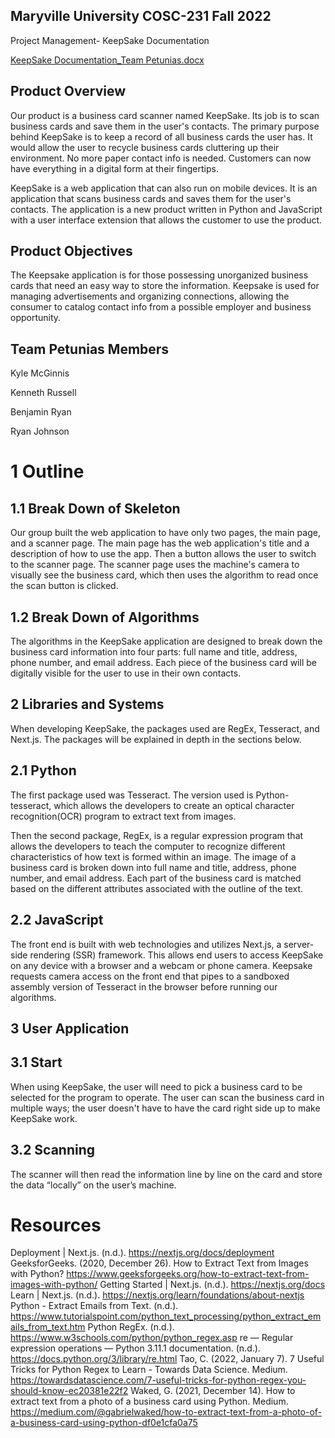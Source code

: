 ## Maryville University COSC-231 Fall 2022
Project Management- KeepSake Documentation 

[KeepSake Documentation_Team Petunias.docx](https://github.com/russell-maryville/COSC-231/files/10180737/KeepSake.Documentation_Team.Petunias.docx)



## Product Overview

Our product is a business card scanner named KeepSake. Its job is to scan business cards and save them in the user's contacts. The primary purpose behind KeepSake is to keep a record of all business cards the user has. It would allow the user to recycle business cards cluttering up their environment. No more paper contact info is needed. Customers can now have everything in a digital form at their fingertips. 

KeepSake is a web application that can also run on mobile devices. It is an application that scans business cards and saves them for the user's contacts. The application is a new product written in Python and JavaScript with a user interface extension that allows the customer to use the product. 


## Product Objectives

The Keepsake application is for those possessing unorganized business cards that need an easy way to store the information. Keepsake is used for managing advertisements and organizing connections, allowing the consumer to catalog contact info from a possible employer and business opportunity. 

## Team Petunias Members

Kyle McGinnis

Kenneth Russell

Benjamin Ryan

Ryan Johnson




# 1 Outline 
## 1.1 Break Down of Skeleton
Our group built the web application to have only two pages, the main page, and a scanner page. The main page has the web application's title and a description of how to use the app. Then a button allows the user to switch to the scanner page. The scanner page uses the machine's camera to visually see the business card, which then uses the algorithm to read once the scan button is clicked.

## 1.2 Break Down of Algorithms
The algorithms in the KeepSake application are designed to break down the business card information into four parts: full name and title, address, phone number, and email address. Each piece of the business card will be digitally visible for the user to use in their own contacts.


## 2 Libraries and Systems

When developing KeepSake, the packages used are RegEx, Tesseract, and Next.js. The packages will be explained in depth in the sections below.

## 2.1 Python 
The first package used was Tesseract. The version used is Python-tesseract, which allows the developers to create an optical character recognition(OCR) program to extract text from images. 

Then the second package, RegEx, is a regular expression program that allows the developers to teach the computer to recognize different characteristics of how text is formed within an image. The image of a business card is broken down into full name and title, address, phone number, and email address. Each part of the business card is matched based on the different attributes associated with the outline of the text.

## 2.2 JavaScript
The front end is built with web technologies and utilizes Next.js, a server-side rendering (SSR) framework. This allows end users to access KeepSake on any device with a browser and a webcam or phone camera. Keepsake requests camera access on the front end that pipes to a sandboxed assembly version of Tesseract in the browser before running our algorithms.

## 3 User Application 
## 3.1 Start 
When using KeepSake, the user will need to pick a business card to be selected for the program to operate. The user can scan the business card in multiple ways; the user doesn't have to have the card right side up to make KeepSake work.


## 3.2 Scanning
The scanner will then read the information line by line on the card and store the data “locally” on the user’s machine.

# Resources

Deployment | Next.js. (n.d.). https://nextjs.org/docs/deployment 
GeeksforGeeks. (2020, December 26). How to Extract Text from Images with Python? https://www.geeksforgeeks.org/how-to-extract-text-from-images-with-python/ 
Getting Started | Next.js. (n.d.). https://nextjs.org/docs 
Learn | Next.js. (n.d.). https://nextjs.org/learn/foundations/about-nextjs 
Python - Extract Emails from Text. (n.d.). https://www.tutorialspoint.com/python_text_processing/python_extract_emails_from_text.htm 
Python RegEx. (n.d.). https://www.w3schools.com/python/python_regex.asp 
re — Regular expression operations — Python 3.11.1 documentation. (n.d.).  https://docs.python.org/3/library/re.html 
Tao, C. (2022, January 7). 7 Useful Tricks for Python Regex to Learn - Towards Data Science. Medium. https://towardsdatascience.com/7-useful-tricks-for-python-regex-you-should-know-ec20381e22f2 
Waked, G. (2021, December 14). How to extract text from a photo of a business card using Python. Medium. https://medium.com/@gabrielwaked/how-to-extract-text-from-a-photo-of-a-business-card-using-python-df0e1cfa0a75 

